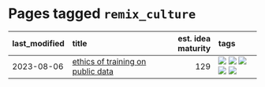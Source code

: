 # Pages tagged `remix_culture`

|last_modified|title|est. idea maturity|tags
|:---|:---|---:|:---|
|2023-08-06|[ethics of training on public data](../ethics_of_public_data.md)|129|[![](https://img.shields.io/badge/tag-ai_ethics-7c795e)](../tags/ai_ethics.md) [![](https://img.shields.io/badge/tag-ethics-95bed6)](../tags/ethics.md) [![](https://img.shields.io/badge/tag-fair_use-1743a)](../tags/fair_use.md) [![](https://img.shields.io/badge/tag-philosophy-b4243e)](../tags/philosophy.md) [![](https://img.shields.io/badge/tag-remix_culture-c92725)](../tags/remix_culture.md)|
